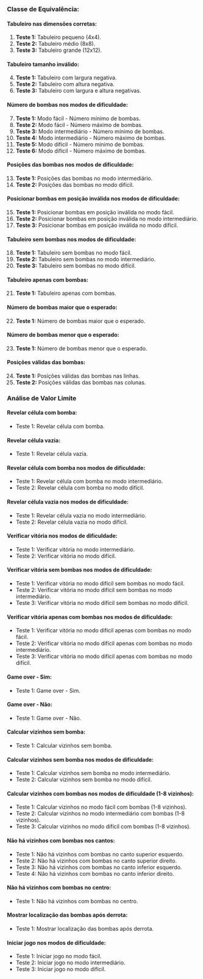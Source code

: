 
### Classe de Equivalência:

#### Tabuleiro nas dimensões corretas:
1. **Teste 1:** Tabuleiro pequeno (4x4).
2. **Teste 2:** Tabuleiro médio (8x8).
3. **Teste 3:** Tabuleiro grande (12x12).

#### Tabuleiro tamanho inválido:
4. **Teste 1:** Tabuleiro com largura negativa.
5. **Teste 2:** Tabuleiro com altura negativa.
6. **Teste 3:** Tabuleiro com largura e altura negativas.

#### Número de bombas nos modos de dificuldade:
7. **Teste 1:** Modo fácil - Número mínimo de bombas.
8. **Teste 2:** Modo fácil - Número máximo de bombas.
9. **Teste 3:** Modo intermediário - Número mínimo de bombas.
10. **Teste 4:** Modo intermediário - Número máximo de bombas.
11. **Teste 5:** Modo difícil - Número mínimo de bombas.
12. **Teste 6:** Modo difícil - Número máximo de bombas.

#### Posições das bombas nos modos de dificuldade:
13. **Teste 1:** Posições das bombas no modo intermediário.
14. **Teste 2:** Posições das bombas no modo difícil.

#### Posicionar bombas em posição inválida nos modos de dificuldade:
15. **Teste 1:** Posicionar bombas em posição inválida no modo fácil.
16. **Teste 2:** Posicionar bombas em posição inválida no modo intermediário.
17. **Teste 3:** Posicionar bombas em posição inválida no modo difícil.

#### Tabuleiro sem bombas nos modos de dificuldade:
18. **Teste 1:** Tabuleiro sem bombas no modo fácil.
19. **Teste 2:** Tabuleiro sem bombas no modo intermediário.
20. **Teste 3:** Tabuleiro sem bombas no modo difícil.

#### Tabuleiro apenas com bombas:
21. **Teste 1:** Tabuleiro apenas com bombas.

#### Número de bombas maior que o esperado:
22. **Teste 1:** Número de bombas maior que o esperado.

#### Número de bombas menor que o esperado:
23. **Teste 1:** Número de bombas menor que o esperado.

#### Posições válidas das bombas:
24. **Teste 1:** Posições válidas das bombas nas linhas.
25. **Teste 2:** Posições válidas das bombas nas colunas.

### Análise de Valor Limite

#### Revelar célula com bomba:
- Teste 1: Revelar célula com bomba.

#### Revelar célula vazia:
- Teste 1: Revelar célula vazia.

#### Revelar célula com bomba nos modos de dificuldade:
- Teste 1: Revelar célula com bomba no modo intermediário.
- Teste 2: Revelar célula com bomba no modo difícil.

#### Revelar célula vazia nos modos de dificuldade:
- Teste 1: Revelar célula vazia no modo intermediário.
- Teste 2: Revelar célula vazia no modo difícil.

#### Verificar vitória nos modos de dificuldade:
- Teste 1: Verificar vitória no modo intermediário.
- Teste 2: Verificar vitória no modo difícil.

#### Verificar vitória sem bombas nos modos de dificuldade:
- Teste 1: Verificar vitória no modo difícil sem bombas no modo fácil.
- Teste 2: Verificar vitória no modo difícil sem bombas no modo intermediário.
- Teste 3: Verificar vitória no modo difícil sem bombas no modo difícil.

#### Verificar vitória apenas com bombas nos modos de dificuldade:
- Teste 1: Verificar vitória no modo difícil apenas com bombas no modo fácil.
- Teste 2: Verificar vitória no modo difícil apenas com bombas no modo intermediário.
- Teste 3: Verificar vitória no modo difícil apenas com bombas no modo difícil.

#### Game over - Sim:
- Teste 1: Game over - Sim.

#### Game over - Não:
- Teste 1: Game over - Não.

#### Calcular vizinhos sem bomba:
- Teste 1: Calcular vizinhos sem bomba.

#### Calcular vizinhos sem bomba nos modos de dificuldade:
- Teste 1: Calcular vizinhos sem bomba no modo intermediário.
- Teste 2: Calcular vizinhos sem bomba no modo difícil.

#### Calcular vizinhos com bombas nos modos de dificuldade (1-8 vizinhos):
- Teste 1: Calcular vizinhos no modo fácil com bombas (1-8 vizinhos).
- Teste 2: Calcular vizinhos no modo intermediário com bombas (1-8 vizinhos).
- Teste 3: Calcular vizinhos no modo difícil com bombas (1-8 vizinhos).

#### Não há vizinhos com bombas nos cantos:
- Teste 1: Não há vizinhos com bombas no canto superior esquerdo.
- Teste 2: Não há vizinhos com bombas no canto superior direito.
- Teste 3: Não há vizinhos com bombas no canto inferior esquerdo.
- Teste 4: Não há vizinhos com bombas no canto inferior direito.

#### Não há vizinhos com bombas no centro:
- Teste 1: Não há vizinhos com bombas no centro.

#### Mostrar localização das bombas após derrota:
- Teste 1: Mostrar localização das bombas após derrota.

#### Iniciar jogo nos modos de dificuldade:
- Teste 1: Iniciar jogo no modo fácil.
- Teste 2: Iniciar jogo no modo intermediário.
- Teste 3: Iniciar jogo no modo difícil.


